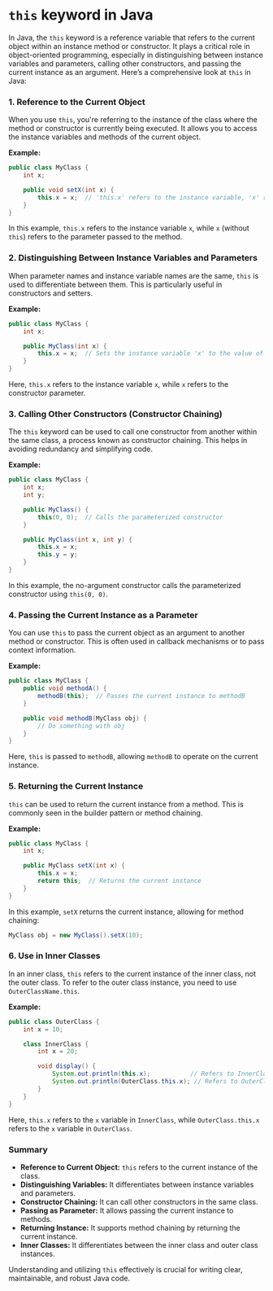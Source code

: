 # `this` keyword in Java

In Java, the `this` keyword is a reference variable that refers to the current object within an instance method or constructor. It plays a critical role in object-oriented programming, especially in distinguishing between instance variables and parameters, calling other constructors, and passing the current instance as an argument. Here’s a comprehensive look at `this` in Java:

### 1. **Reference to the Current Object**

When you use `this`, you're referring to the instance of the class where the method or constructor is currently being executed. It allows you to access the instance variables and methods of the current object.

**Example:**

```java
public class MyClass {
    int x;

    public void setX(int x) {
        this.x = x;  // 'this.x' refers to the instance variable, 'x' refers to the parameter
    }
}
```

In this example, `this.x` refers to the instance variable `x`, while `x` (without `this`) refers to the parameter passed to the method.

### 2. **Distinguishing Between Instance Variables and Parameters**

When parameter names and instance variable names are the same, `this` is used to differentiate between them. This is particularly useful in constructors and setters.

**Example:**

```java
public class MyClass {
    int x;

    public MyClass(int x) {
        this.x = x;  // Sets the instance variable 'x' to the value of the parameter 'x'
    }
}
```

Here, `this.x` refers to the instance variable `x`, while `x` refers to the constructor parameter.

### 3. **Calling Other Constructors (Constructor Chaining)**

The `this` keyword can be used to call one constructor from another within the same class, a process known as constructor chaining. This helps in avoiding redundancy and simplifying code.

**Example:**

```java
public class MyClass {
    int x;
    int y;

    public MyClass() {
        this(0, 0);  // Calls the parameterized constructor
    }

    public MyClass(int x, int y) {
        this.x = x;
        this.y = y;
    }
}
```

In this example, the no-argument constructor calls the parameterized constructor using `this(0, 0)`.

### 4. **Passing the Current Instance as a Parameter**

You can use `this` to pass the current object as an argument to another method or constructor. This is often used in callback mechanisms or to pass context information.

**Example:**

```java
public class MyClass {
    public void methodA() {
        methodB(this);  // Passes the current instance to methodB
    }

    public void methodB(MyClass obj) {
        // Do something with obj
    }
}
```

Here, `this` is passed to `methodB`, allowing `methodB` to operate on the current instance.

### 5. **Returning the Current Instance**

`this` can be used to return the current instance from a method. This is commonly seen in the builder pattern or method chaining.

**Example:**

```java
public class MyClass {
    int x;

    public MyClass setX(int x) {
        this.x = x;
        return this;  // Returns the current instance
    }
}
```

In this example, `setX` returns the current instance, allowing for method chaining:

```java
MyClass obj = new MyClass().setX(10);
```

### 6. **Use in Inner Classes**

In an inner class, `this` refers to the current instance of the inner class, not the outer class. To refer to the outer class instance, you need to use `OuterClassName.this`.

**Example:**

```java
public class OuterClass {
    int x = 10;

    class InnerClass {
        int x = 20;

        void display() {
            System.out.println(this.x);           // Refers to InnerClass's x
            System.out.println(OuterClass.this.x); // Refers to OuterClass's x
        }
    }
}
```

Here, `this.x` refers to the `x` variable in `InnerClass`, while `OuterClass.this.x` refers to the `x` variable in `OuterClass`.

### Summary

- **Reference to Current Object:** `this` refers to the current instance of the class.
- **Distinguishing Variables:** It differentiates between instance variables and parameters.
- **Constructor Chaining:** It can call other constructors in the same class.
- **Passing as Parameter:** It allows passing the current instance to methods.
- **Returning Instance:** It supports method chaining by returning the current instance.
- **Inner Classes:** It differentiates between the inner class and outer class instances.

Understanding and utilizing `this` effectively is crucial for writing clear, maintainable, and robust Java code.